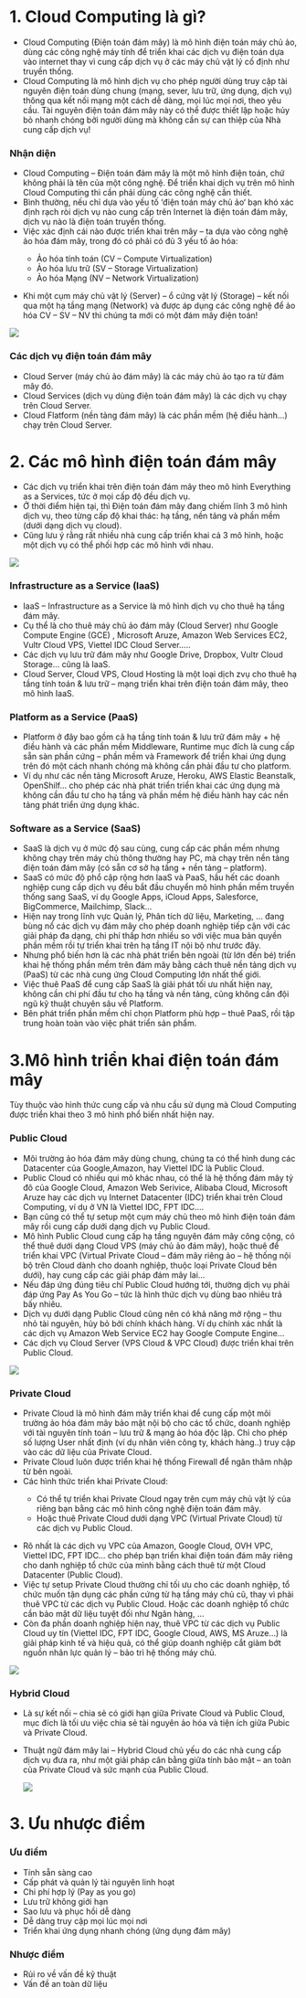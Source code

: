 # 1. Cloud Computing là gì?

- Cloud Computing (Điện toán đám mây) là mô hình điện toán máy chủ ảo, dùng các công nghệ máy tính để triển khai các dịch vụ điện toán dựa vào internet thay vì cung cấp dịch vụ ở các máy chủ vật lý cố định như truyền thống.
- Cloud Computing là mô hình dịch vụ cho phép người dùng truy cập tài nguyên điện toán dùng chung (mạng, sever, lưu trữ, ứng dụng, dịch vụ) thông qua kết nối mạng một cách dễ dàng, mọi lúc mọi nơi, theo yêu cầu. Tài nguyên điện toán đám mây này có thể được thiết lập hoặc hủy bỏ nhanh chóng bởi người dùng mà không cần sự can thiệp của Nhà cung cấp dịch vụ!

### Nhận diện

- Cloud Computing – Điện toán đám mây là một mô hình điện toán, chứ không phải là tên của một công nghệ. Để triển khai dịch vụ trên mô hình Cloud Computing thì cần phải dùng các công nghệ cần thiết.
- Bình thường, nếu chỉ dựa vào yếu tố ‘điện toán máy chủ ảo‘ bạn khó xác định rạch ròi dịch vụ nào cung cấp trên Internet là điện toán đám mây, dịch vụ nào là điện toán truyền thống.
- Việc xác định cái nào được triển khai trên mây – ta dựa vào công nghệ ảo hóa đám mây, trong đó có phải có đủ 3 yếu tố ảo hóa:

<ul>
  <ul>
    <li>  Ảo hóa tính toán (CV – Compute Virtualization)
    <li>  Ảo hóa lưu trữ (SV – Storage Virtualization)
    <li>	Ảo hóa Mạng (NV – Network Virtualization)
  </ul>
</ul>

- Khi một cụm máy chủ vật lý (Server) – ổ cứng vật lý (Storage) – kết nối qua một hạ tầng mạng (Network) và được áp dụng các công nghệ để ảo hóa CV – SV – NV thì chúng ta mới có một đám mây điện toán!

<img src="https://github.com/lean15998/Openstack/blob/main/images/01.01.jpg">


### Các dịch vụ điện toán đám mây

-	Cloud Server (máy chủ ảo đám mây) là các máy chủ ảo tạo ra từ đám mây đó. 
-	Cloud Services (dịch vụ dùng điện toán đám mây) là các dịch vụ chạy trên Cloud Server.
-	Cloud Flatform (nền tảng đám mây) là các phần mềm (hệ điều hành…) chạy trên Cloud Server.

# 2. Các mô hình điện toán đám mây

-	Các dịch vụ triển khai trên điện toán đám mây theo mô hình Everything as a Services, tức ở mọi cấp độ đều dịch vụ.
-	Ở thời điểm hiện tại, thì Điện toán đám mây đang chiếm lĩnh 3 mô hình dịch vụ, theo từng cấp độ khai thác: hạ tầng, nền tảng và phần mềm (dưới dạng dịch vụ cloud).
-	Cũng lưu ý rằng rất nhiều nhà cung cấp triển khai cả 3 mô hình, hoặc một dịch vụ có thể phối hợp các mô hình với nhau.
 
<img src="https://github.com/lean15998/Openstack/blob/main/images/01.02.jpg">


### Infrastructure as a Service (IaaS)

- IaaS – Infrastructure as a Service là mô hình dịch vụ cho thuê hạ tầng đám mây.
-	Cụ thể là cho thuê máy chủ ảo đám mây (Cloud Server) như Google Compute Engine (GCE) , Microsoft Aruze, Amazon Web Services EC2, Vultr Cloud VPS, Viettel IDC Cloud Server…..
-	Các dịch vụ lưu trữ đám mây như Google Drive, Dropbox, Vultr Cloud Storage… cũng là IaaS.
-	Cloud Server, Cloud VPS, Cloud Hosting là một loại dịch zvụ cho thuê hạ tầng tính toán & lưu trữ – mạng triển khai trên điện toán đám mây, theo mô hình IaaS.
  
  
### Platform as a Service (PaaS)
  
-	Platform ở đây bao gồm cả hạ tầng tính toán & lưu trữ đám mây + hệ điều hành và các phần mềm Middleware, Runtime mục đích là cung cấp sẵn sàn phần cứng – phần mềm và Framework để triển khai ứng dụng trên đó một cách nhanh chóng mà không cần phải đầu tư cho platform.
-	Ví dụ như các nền tảng Microsoft Aruze, Heroku, AWS Elastic Beanstalk, OpenShilf… cho phép các nhà phát triển triển khai các ứng dụng mà không cần đầu tư cho hạ tầng và phần mềm hệ điều hành hay các nền tảng phát triển ứng dụng khác.
  
### Software as a Service (SaaS)
  
-	SaaS là dịch vụ ở mức độ sau cùng, cung cấp các phần mềm nhưng không chạy trên máy chủ thông thường hay PC, mà chạy trên nền tảng điện toán đám mây (có sẵn cơ sở hạ tầng + nền tảng – platform).
-	SaaS có mức độ phổ cập rộng hơn IaaS và PaaS, hầu hết các doanh nghiệp cung cấp dịch vụ đều bắt đầu chuyển mô hình phần mềm truyền thống sang SaaS, ví dụ Google Apps, iCloud Apps,  Salesforce, BigCommerce, Mailchimp, Slack…
-	Hiện nay trong lĩnh vực Quản lý, Phân tích dữ liệu, Marketing, … đang bùng nổ các dịch vụ đám mây cho phép doanh nghiệp tiếp cận với các giải pháp đa dạng, chi phí thấp hơn nhiều so với việc mua bản quyền phần mềm rồi tự triển khai trên hạ tầng IT nội bộ như trước đây.
-	Nhưng phổ biến hơn là các nhà phát triển bên ngoài (từ lớn đến bé) triển khai hệ thống phần mềm trên đám mây bằng cách thuê nền tảng dịch vụ (PaaS) từ các nhà cung ứng Cloud Computing lớn nhất thế giới.
-	Việc thuê PaaS để cung cấp SaaS là giải phát tối ưu nhất hiện nay, không cần chi phí đầu tư cho hạ tầng và nền tảng, cũng không cần đội ngũ kỹ thuật chuyên sâu về Platform.
-	Bên phát triển phần mềm chỉ chọn Platform phù hợp – thuê PaaS, rồi tập trung hoàn toàn vào việc phát triển sản phẩm.
  
  
# 3.Mô hình triển khai điện toán đám mây
  
Tùy thuộc vào hình thức cung cấp và nhu cầu sử dụng mà Cloud Computing được triển khai theo 3 mô hình phổ biến nhất hiện nay.
  
### Public Cloud
  
- Môi trường ảo hóa đám mây dùng chung, chúng ta có thể hình dung các Datacenter của Google,Amazon, hay Viettel IDC là Public Cloud.
- Public Cloud có nhiều qui mô khác nhau, có thể là hệ thống đám mây tỷ đô của Google Cloud, Amazon Web Serivice, Alibaba Cloud, Microsoft Aruze hay các dịch vụ Internet Datacenter (IDC) triển khai trên Cloud Computing, ví dụ ở VN là Viettel IDC, FPT IDC….
- Bạn cũng có thể tự setup một cụm máy chủ theo mô hình điện toán đám mây rồi cung cấp dưới dạng dịch vụ Public Cloud.
- Mô hình Public Cloud cung cấp hạ tầng nguyên đám mây công cộng, có thể thuê dưới dạng Cloud VPS (máy chủ ảo đám mây), hoặc thuê để triển khai VPC (Virtual Private Cloud – đám mây riêng ảo – hệ thống nội bộ trên Cloud dành cho doanh nghiệp, thuộc loại Private Cloud bên dưới), hay cung cấp các giải pháp đám mây lai…
- Nếu đáp ứng đúng tiêu chí Public Cloud hướng tới, thường dịch vụ phải đáp ứng Pay As You Go – tức là hình thức dịch vụ dùng bao nhiêu trả bấy nhiêu.
- Dịch vụ dưới dạng Public Cloud cũng nên có khả năng mở rộng – thu nhỏ tài nguyên, hủy bỏ bởi chính khách hàng. Ví dụ chính xác nhất là các dịch vụ Amazon Web Service EC2 hay Google Compute Engine…
-	Các dịch vụ Cloud Server (VPS Cloud & VPC Cloud) được triển khai trên Public Cloud.


<img src="https://github.com/lean15998/Openstack/blob/main/images/01.03.jpg">
  
  
### Private Cloud  

-	Private Cloud là mô hình đám mây triển khai để cung cấp một môi trường ảo hóa đám mây bảo mật nội bộ cho các tổ chức, doanh nghiệp với tài nguyên tính toán – lưu trữ & mạng ảo hóa độc lập. Chỉ cho phép số lượng User nhất định (ví dụ nhân viên công ty, khách hàng..) truy cập vào các dữ liệu của Private Cloud.
-	Private Cloud luôn được triển khai hệ thống Firewall để ngăn thâm nhập từ bên ngoài.
- Các hình thức triển khai Private Cloud: 
  
 <ul>
  <ul>
    <li> Có thể tự triển khai Private Cloud ngay trên cụm máy chủ vật lý của riêng bạn bằng các mô hình công nghệ điện toán đám mây.
    <li> Hoặc thuê Private Cloud dưới dạng VPC (Virtual Private Cloud) từ các dịch vụ Public Cloud.
  </ul>
</ul>
 
-	Rõ nhất là các dịch vụ VPC của Amazon, Google Cloud, OVH VPC, Viettel IDC, FPT IDC… cho phép bạn triển khai điện toán đám mây riêng cho danh nghiệp tổ chức của mình bằng cách thuê từ một Cloud Datacenter (Public Cloud).
-	Việc tự setup Private Cloud thường chỉ tối ưu cho các doanh nghiệp, tổ chức muốn tận dụng các phần cứng từ hạ tầng máy chủ cũ, thay vì phải thuê VPC từ các dịch vụ Public Cloud. Hoặc các doanh nghiệp tổ chức cần bảo mật dữ liệu tuyệt đối như Ngân hàng, …
-	Còn đa phần doanh nghiệp hiện nay, thuê VPC từ các dịch vụ Public Cloud uy tín (Viettel IDC, FPT IDC, Google Cloud, AWS, MS Aruze…) là giải pháp kinh tế và hiệu quả, có thể giúp doanh nghiệp cắt giảm bớt nguồn nhân lực quản lý – bảo trì hệ thống máy chủ.


<img src="https://github.com/lean15998/Openstack/blob/main/images/01.04.jpg">



 ### Hybrid Cloud
 
- Là sự kết nối – chia sẻ có giới hạn giữa Private Cloud và Public Cloud, mục đích là tối ưu việc chia sẻ tài nguyên ảo hóa và tiện ích giữa Pubic và Private Cloud.
- Thuật ngữ đám mây lai – Hybrid Cloud chủ yếu do các nhà cung cấp dịch vụ đưa ra, như một giải pháp cân bằng giữa tính bảo mật – an toàn của Private Cloud và sức mạnh của Public Cloud.

  
  <img src="https://github.com/lean15998/Openstack/blob/main/images/01.05.png">
  
  
# 3. Ưu nhược điểm 
  
### Ưu điểm
   - Tính sẵn sàng cao
   - Cấp phát và quản lý tài nguyên linh hoạt
   - Chi phí hợp lý (Pay as you go)
   - Lưu trữ không giới hạn
   - Sao lưu và phục hồi dễ dàng
   - Dễ dàng truy cập mọi lúc mọi nơi
   - Triển khai ứng dụng nhanh chóng (ứng dụng đám mây)
### Nhược điểm
   - Rủi ro về vấn đề kỹ thuật
   - Vấn đề an toàn dữ liệu
 
  
